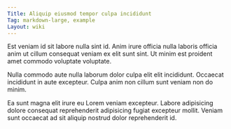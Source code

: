 ```yaml
---
Title: Aliquip eiusmod tempor culpa incididunt
Tag: markdown-large, example
Layout: wiki
---
```

Est veniam id sit labore nulla sint id. Anim irure officia nulla laboris officia anim ut cillum consequat veniam ex elit sunt sint. Ut minim est proident amet commodo voluptate voluptate.

Nulla commodo aute nulla laborum dolor culpa elit elit incididunt. Occaecat incididunt in aute excepteur. Culpa anim non cillum sunt veniam non do minim.

Ea sunt magna elit irure eu Lorem veniam excepteur. Labore adipisicing dolore consequat reprehenderit adipisicing fugiat excepteur mollit. Veniam sunt occaecat ad sit aliquip nostrud dolor reprehenderit id.
